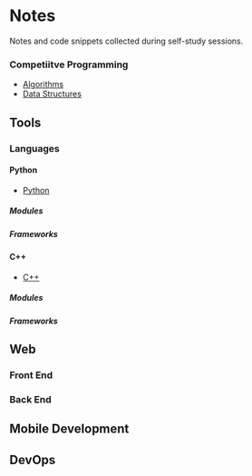 # Notes
Notes and code snippets collected during self-study sessions.

### Competiitve Programming
- [Algorithms](https://github.com/argentumx/Notes/blob/master/docs/algorithms.md)
- [Data Structures](https://github.com/argentumx/Notes/blob/master/docs/data_structures.md)

## Tools
### Languages
#### Python
  - [Python](https://github.com/argentumx/Notes/blob/master/docs/python.md)
##### Modules
##### Frameworks
#### C++
  - [C++](https://github.com/argentumx/Notes/blob/master/docs/c++.md)
##### Modules
##### Frameworks
  

## Web

### Front End

### Back End

## Mobile Development

## DevOps
